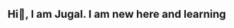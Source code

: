 ## Hi👋, I am Jugal. I am new here and learning

<!--
**jugalgupta15k/jugalgupta15k** is a ✨ _special_ ✨ repository because its `README.md` (this file) appears on your GitHub profile.

Here are some ideas to get you started:

- 🔭 I’m currently working on ...
🌱 I’m currently learning Python
👯 I’m looking to collaborate on projects related to data science
🤔 I’m looking for help with career guidance
- 💬 Ask me about ...
📫 How to reach me: jugalgupta15k@gmail.com
😄 Pronouns: He/Him
- ⚡ Fun fact: ...
-->
